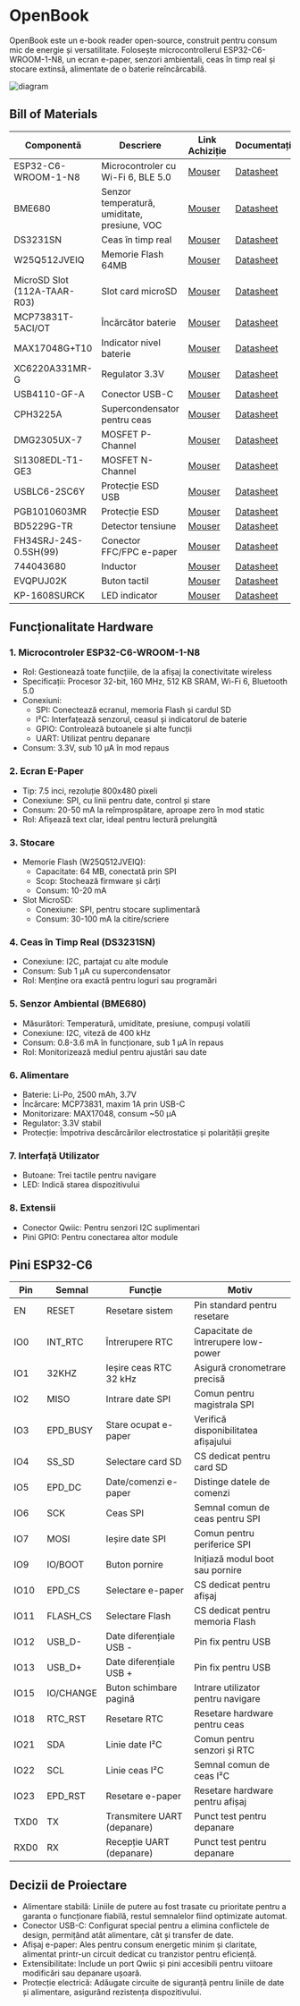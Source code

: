 # OpenBook

OpenBook este un e-book reader open-source, construit pentru consum mic de energie și versatilitate. Folosește microcontrollerul ESP32-C6-WROOM-1-N8, un ecran e-paper, senzori ambientali, ceas în timp real și stocare extinsă, alimentate de o baterie reîncărcabilă.

![diagram](https://github.com/user-attachments/assets/ff72f70f-2013-443e-a803-44af0556bf68)

## Bill of Materials

| Componentă | Descriere | Link Achiziție | Documentație |
|------------|-----------|----------------|--------------|
| ESP32-C6-WROOM-1-N8 | Microcontroler cu Wi-Fi 6, BLE 5.0 | [Mouser](https://ro.mouser.com/ProductDetail/Espressif-Systems/ESP32-C6-WROOM-1-N8) | [Datasheet](https://www.espressif.com/sites/default/files/documentation/esp32-c6-wroom-1_wroom-1u_datasheet_en.pdf) |
| BME680 | Senzor temperatură, umiditate, presiune, VOC | [Mouser](https://ro.mouser.com/ProductDetail/Bosch-Sensortec/BME680) | [Datasheet](https://www.bosch-sensortec.com/media/boschsensortec/downloads/datasheets/bst-bme680-ds001.pdf) |
| DS3231SN | Ceas în timp real | [Mouser](https://ro.mouser.com/ProductDetail/Analog-Devices/DS3231SN) | [Datasheet](https://www.analog.com/media/en/technical-documentation/data-sheets/DS3231.pdf) |
| W25Q512JVEIQ | Memorie Flash 64MB | [Mouser](https://ro.mouser.com/ProductDetail/Winbond/W25Q512JVEIQ) | [Datasheet](https://www.winbond.com/resource-files/W25Q512JV%20SPI%20RevB%2006252019%20KMS.pdf) |
| MicroSD Slot (112A-TAAR-R03) | Slot card microSD | [Mouser](https://ro.mouser.com/ProductDetail/Attend/112A-TAAR-R03) | [Datasheet](https://www.attend.com.tw/data/download/file/112A-TAAR-R03_Spec.pdf) |
| MCP73831T-5ACI/OT | Încărcător baterie | [Mouser](https://ro.mouser.com/ProductDetail/Microchip-Technology/MCP73831T-5ACI-OT) | [Datasheet](https://ww1.microchip.com/downloads/en/DeviceDoc/MCP73831-Family-Data-Sheet-DS20001984H.pdf) |
| MAX17048G+T10 | Indicator nivel baterie | [Mouser](https://ro.mouser.com/ProductDetail/Analog-Devices/MAX17048G%2BT10) | [Datasheet](https://www.analog.com/media/en/technical-documentation/data-sheets/MAX17048-MAX17049.pdf) |
| XC6220A331MR-G | Regulator 3.3V | [Mouser](https://ro.mouser.com/ProductDetail/Torex-Semiconductor/XC6220A331MR-G) | [Datasheet](https://www.torexsemi.com/file/xc6220/XC6220.pdf) |
| USB4110-GF-A | Conector USB-C | [Mouser](https://ro.mouser.com/ProductDetail/GCT/USB4110-GF-A) | [Datasheet](https://gct.co/files/drawings/usb4110.pdf) |
| CPH3225A | Supercondensator pentru ceas | [Mouser](https://ro.mouser.com/ProductDetail/Seiko-Instruments/CPH3225A) | [Datasheet](https://mm.digikey.com/Volume0/opasdata/d220001/medias/docus/6537/rev05-CPHCPM.pdf) |
| DMG2305UX-7 | MOSFET P-Channel | [Mouser](https://ro.mouser.com/ProductDetail/Diodes-Incorporated/DMG2305UX-7) | [Datasheet](https://www.diodes.com/assets/Datasheets/DMG2305UX.pdf) |
| SI1308EDL-T1-GE3 | MOSFET N-Channel | [Mouser](https://ro.mouser.com/ProductDetail/Vishay-Siliconix/SI1308EDL-T1-GE3) | [Datasheet](https://www.vishay.com/docs/63399/si1308edl.pdf) |
| USBLC6-2SC6Y | Protecție ESD USB | [Mouser](https://ro.mouser.com/ProductDetail/STMicroelectronics/USBLC6-2SC6Y) | [Datasheet](https://www.st.com/resource/en/datasheet/usblc6-2.pdf) |
| PGB1010603MR | Protecție ESD | [Mouser](https://ro.mouser.com/ProductDetail/Littelfuse/PGB1010603MR) | [Datasheet](https://www.littelfuse.com/~/media/electronics/datasheets/esd_protection/littelfuse_pulseguard_esd_pgb1_series_datasheet.pdf) |
| BD5229G-TR | Detector tensiune | [Mouser](https://ro.mouser.com/ProductDetail/ROHM-Semiconductor/BD5229G-TR) | [Datasheet](https://fscdn.rohm.com/en/products/databook/datasheet/ic/power/voltage_detector/bd52xxg-e.pdf) |
| FH34SRJ-24S-0.5SH(99) | Conector FFC/FPC e-paper | [Mouser](https://ro.mouser.com/ProductDetail/Hirose-Connector/FH34SRJ-24S-0.5SH99) | [Datasheet](https://www.hirose.com/product/document?clcode=&productname=&series=FH34SRJ&documenttype=Catalog&lang=en) |
| 744043680 | Inductor | [Mouser](https://ro.mouser.com/ProductDetail/Wurth-Elektronik/744043680) | [Datasheet](https://www.we-online.com/components/products/datasheet/744043680.pdf) |
| EVQPUJ02K | Buton tactil | [Mouser](https://ro.mouser.com/ProductDetail/Panasonic/EVQPUJ02K) | [Datasheet](https://www.lcsc.com/datasheet/lcsc_datasheet_2201121800_PANASONIC-EVQPUJ02K_C2936858.pdf) |
| KP-1608SURCK | LED indicator | [Mouser](https://ro.mouser.com/ProductDetail/Kingbright/KP-1608SURCK) | [Datasheet](https://media.elv.com/file/107153_led_surck1608_data.pdf) |

## Funcționalitate Hardware

### 1. Microcontroler ESP32-C6-WROOM-1-N8
* Rol: Gestionează toate funcțiile, de la afișaj la conectivitate wireless
* Specificații: Procesor 32-bit, 160 MHz, 512 KB SRAM, Wi-Fi 6, Bluetooth 5.0
* Conexiuni:
  * SPI: Conectează ecranul, memoria Flash și cardul SD
  * I²C: Interfațează senzorul, ceasul și indicatorul de baterie
  * GPIO: Controlează butoanele și alte funcții
  * UART: Utilizat pentru depanare
* Consum: 3.3V, sub 10 µA în mod repaus

### 2. Ecran E-Paper
* Tip: 7.5 inci, rezoluție 800x480 pixeli
* Conexiune: SPI, cu linii pentru date, control și stare
* Consum: 20-50 mA la reîmprospătare, aproape zero în mod static
* Rol: Afișează text clar, ideal pentru lectură prelungită

### 3. Stocare
* Memorie Flash (W25Q512JVEIQ):
  * Capacitate: 64 MB, conectată prin SPI
  * Scop: Stochează firmware și cărți
  * Consum: 10-20 mA
* Slot MicroSD:
  * Conexiune: SPI, pentru stocare suplimentară
  * Consum: 30-100 mA la citire/scriere

### 4. Ceas în Timp Real (DS3231SN)
* Conexiune: I2C, partajat cu alte module
* Consum: Sub 1 µA cu supercondensator
* Rol: Menține ora exactă pentru loguri sau programări

### 5. Senzor Ambiental (BME680)
* Măsurători: Temperatură, umiditate, presiune, compuși volatili
* Conexiune: I2C, viteză de 400 kHz
* Consum: 0.8-3.6 mA în funcționare, sub 1 µA în repaus
* Rol: Monitorizează mediul pentru ajustări sau date

### 6. Alimentare
* Baterie: Li-Po, 2500 mAh, 3.7V
* Încărcare: MCP73831, maxim 1A prin USB-C
* Monitorizare: MAX17048, consum ~50 µA
* Regulator: 3.3V stabil
* Protecție: Împotriva descărcărilor electrostatice și polarității greșite

### 7. Interfață Utilizator
* Butoane: Trei tactile pentru navigare
* LED: Indică starea dispozitivului

### 8. Extensii
* Conector Qwiic: Pentru senzori I2C suplimentari
* Pini GPIO: Pentru conectarea altor module

## Pini ESP32-C6

| Pin    | Semnal       | Funcție                          | Motiv                                  |
|--------|--------------|----------------------------------|----------------------------------------|
| EN     | RESET        | Resetare sistem                  | Pin standard pentru resetare           |
| IO0    | INT_RTC      | Întrerupere RTC                  | Capacitate de întrerupere low-power    |
| IO1    | 32KHZ        | Ieșire ceas RTC 32 kHz           | Asigură cronometrare precisă           |
| IO2    | MISO         | Intrare date SPI                 | Comun pentru magistrala SPI            |
| IO3    | EPD_BUSY     | Stare ocupat e-paper             | Verifică disponibilitatea afișajului   |
| IO4    | SS_SD        | Selectare card SD                | CS dedicat pentru card SD              |
| IO5    | EPD_DC       | Date/comenzi e-paper             | Distinge datele de comenzi             |
| IO6    | SCK          | Ceas SPI                         | Semnal comun de ceas pentru SPI        |
| IO7    | MOSI         | Ieșire date SPI                  | Comun pentru periferice SPI            |
| IO9    | IO/BOOT      | Buton pornire                    | Inițiază modul boot sau pornire        |
| IO10   | EPD_CS       | Selectare e-paper                | CS dedicat pentru afișaj               |
| IO11   | FLASH_CS     | Selectare Flash                  | CS dedicat pentru memoria Flash        |
| IO12   | USB_D-       | Date diferențiale USB -          | Pin fix pentru USB                     |
| IO13   | USB_D+       | Date diferențiale USB +          | Pin fix pentru USB                     |
| IO15   | IO/CHANGE    | Buton schimbare pagină           | Intrare utilizator pentru navigare     |
| IO18   | RTC_RST      | Resetare RTC                     | Resetare hardware pentru ceas          |
| IO21   | SDA          | Linie date I²C                   | Comun pentru senzori și RTC            |
| IO22   | SCL          | Linie ceas I²C                   | Semnal comun de ceas I²C               |
| IO23   | EPD_RST      | Resetare e-paper                 | Resetare hardware pentru afișaj        |
| TXD0   | TX           | Transmitere UART (depanare)      | Punct test pentru depanare             |
| RXD0   | RX           | Recepție UART (depanare)         | Punct test pentru depanare             |

## Decizii de Proiectare

* Alimentare stabilă: Liniile de putere au fost trasate cu prioritate pentru a garanta o funcționare fiabilă, restul semnalelor fiind optimizate automat.
* Conector USB-C: Configurat special pentru a elimina conflictele de design, permițând atât alimentare, cât și transfer de date.
* Afișaj e-paper: Ales pentru consum energetic minim și claritate, alimentat printr-un circuit dedicat cu tranzistor pentru eficiență.
* Extensibilitate: Include un port Qwiic și pini accesibili pentru viitoare modificări sau depanare ușoară.
* Protecție electrică: Adăugate circuite de siguranță pentru liniile de date și alimentare, asigurând rezistența dispozitivului.
